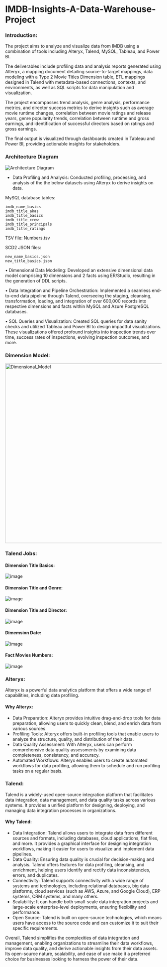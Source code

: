 # IMDB-Insights-A-Data-Warehouse-Project

### Introduction:

The project aims to analyze and visualize data from IMDB using a combination of tools including Alteryx, Talend, MySQL, Tableau, and Power BI. 

The deliverables include profiling data and analysis reports generated using Alteryx, a mapping document detailing source-to-target mappings, data modeling with a Type 2 Movie Titles Dimension table, ETL mappings designed in Talend with metadata-based connections, contexts, and environments, as well as SQL scripts for data manipulation and visualization. 

The project encompasses trend analysis, genre analysis, performance metrics, and director success metrics to derive insights such as average movie runtime changes, correlation between movie ratings and release years, genre popularity trends, correlation between runtime and gross earnings, and identification of successful directors based on ratings and gross earnings. 

The final output is visualized through dashboards created in Tableau and Power BI, providing actionable insights for stakeholders.

### Architecture Diagram

![Architecture Diagram](https://github.com/vikash-singh-prac/IMDB-Insights-A-Data-Warehouse-Project/assets/58064949/650a62a9-31a9-48b1-be65-9dda0d95276f)



- Data Profiling and Analysis: Conducted profiling, processing, and analysis of the the below datasets using Alteryx to derive insights on data.

MySQL database tables:

	imdb_name_basics
	imdb_title_akas
	imdb_title_basics
	imdb_title_crew
	imdb_title_principals
	imdb_title_ratings

 TSV file: Numbers.tsv

SCD2 JSON files:

	new_name_basics.json
	new_title_basics.json	
	
	

• Dimensional Data Modeling: Developed an extensive dimensional data model comprising 10 dimensions and 2 facts using ER/Studio, resulting in the generation of DDL scripts. 


• Data Integration and Pipeline Orchestration: Implemented a seamless end-to-end data pipeline through Talend, overseeing the staging, cleansing, transformation, loading, and integration of over 600,000 records into respective dimensions and facts within MySQL and Azure PostgreSQL databases. 

• SQL Queries and Visualization: Created SQL queries for data sanity checks and utilized Tableau and Power BI to design impactful visualizations. These visualizations offered profound insights into inspection trends over time, success rates of inspections, evolving inspection outcomes, and more.

### Dimension Model:

<img width="577" alt="Dimensional_Model" src="https://github.com/vikash-singh-prac/IMDB-Insights-A-Data-Warehouse-Project/assets/58064949/d8805ec0-8037-4b85-bcb5-22a3353b0ef3">

### Talend Jobs:

#### Dimension Title Basics:

![image](https://github.com/vikash-singh-prac/IMDB-Insights-A-Data-Warehouse-Project/assets/58064949/d1783a66-cac3-4302-9d93-e9cb6df20d70)

#### Dimension Title and Genre:

![image](https://github.com/vikash-singh-prac/IMDB-Insights-A-Data-Warehouse-Project/assets/58064949/f370fa67-40a1-4916-8ce3-ae6dd8def7fc)


#### Dimension Title and Director:

![image](https://github.com/vikash-singh-prac/IMDB-Insights-A-Data-Warehouse-Project/assets/58064949/c3dd44d5-6a6c-4ab7-ae71-0479a8b5c2ac)

#### Dimemsion Date:

![image](https://github.com/vikash-singh-prac/IMDB-Insights-A-Data-Warehouse-Project/assets/58064949/07187a42-c696-48f1-9b61-65ea820d5a34)

#### Fact Movies Numbers:

![image](https://github.com/vikash-singh-prac/IMDB-Insights-A-Data-Warehouse-Project/assets/58064949/211ff86d-ef35-414f-932e-f575df818e45)


### Alteryx:

Alteryx is a powerful data analytics platform that offers a wide range of capabilities, including data profiling. 

#### Why Alteryx:

- Data Preparation: Alteryx provides intuitive drag-and-drop tools for data preparation, allowing users to quickly clean, blend, and enrich data from various sources.
- Profiling Tools: Alteryx offers built-in profiling tools that enable users to analyze the structure, quality, and distribution of their data. 
- Data Quality Assessment: With Alteryx, users can perform comprehensive data quality assessments by examining data completeness, consistency, and accuracy.
- Automated Workflows: Alteryx enables users to create automated workflows for data profiling, allowing them to schedule and run profiling tasks on a regular basis.

### Talend:

Talend is a widely-used open-source integration platform that facilitates data integration, data management, and data quality tasks across various systems. It provides a unified platform for designing, deploying, and managing data integration processes in organizations.

#### Why Talend:

- Data Integration: Talend allows users to integrate data from different sources and formats, including databases, cloud applications, flat files, and more. It provides a graphical interface for designing integration workflows, making it easier for users to visualize and implement data pipelines.
- Data Quality: Ensuring data quality is crucial for decision-making and analysis. Talend offers features for data profiling, cleansing, and enrichment, helping users identify and rectify data inconsistencies, errors, and duplicates.
- Connectivity: Talend supports connectivity with a wide range of systems and technologies, including relational databases, big data platforms, cloud services (such as AWS, Azure, and Google Cloud), ERP systems, CRM systems, and many others.
- Scalability: It can handle both small-scale data integration projects and large-scale enterprise-level deployments, ensuring flexibility and performance.
- Open Source: Talend is built on open-source technologies, which means users have access to the source code and can customize it to suit their specific requirements.

Overall, Talend simplifies the complexities of data integration and management, enabling organizations to streamline their data workflows, improve data quality, and derive actionable insights from their data assets. Its open-source nature, scalability, and ease of use make it a preferred choice for businesses looking to harness the power of their data.

